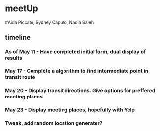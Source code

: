 # meetUp
#Aida Piccato, Sydney Caputo, Nadia Saleh
## timeline
### As of May 11 - Have completed initial form, dual display of results
### May 17 - Complete a algorithm to find intermediate point in transit route
### May 20 - Display transit directions. Give options for preffered meeting places
### May 23 - Display meeting places, hopefully with Yelp
### Tweak, add random location generator?
